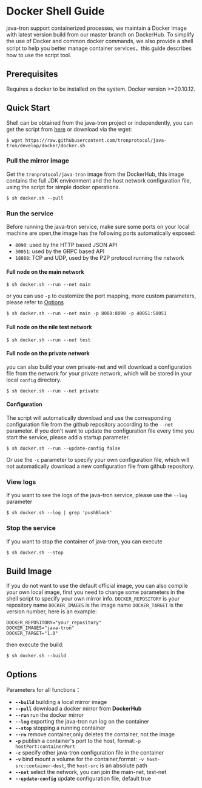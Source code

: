 # Docker Shell Guide

java-tron support containerized processes, we maintain a Docker image with latest version build from our master branch on DockerHub. To simplify the use of Docker and common docker commands, we also provide a shell script to help you better manage container services，this guide describes how to use the script tool.


## Prerequisites

Requires a docker to be installed on the system. Docker version >=20.10.12. 


## Quick Start

Shell can be obtained from the java-tron project or independently, you can get the script from [here](https://github.com/tronprotocol/java-tron/docker.sh) or download via the wget:
```shell
$ wget https://raw.githubusercontent.com/tronprotocol/java-tron/develop/docker/docker.sh
```

### Pull the mirror image
Get the `tronprotocol/java-tron` image from the DockerHub, this image contains the full JDK environment and the host network configuration file, using the script for simple docker operations.
```shell
$ sh docker.sh --pull
```

### Run the service
Before running the java-tron service, make sure some ports on your local machine are open,the image has the following ports automatically exposed:
- `8090`: used by the HTTP based JSON API
- `50051`: used by the GRPC based API
- `18888`: TCP and UDP, used by the P2P protocol running the network

#### Full node on the main network

```shell
$ sh docker.sh --run --net main
```
or you can use `-p` to customize the port mapping, more custom parameters, please refer to [Options](#Options)

```shell
$ sh docker.sh --run --net main -p 8080:8090 -p 40051:50051 
```

#### Full node on the nile test network
```shell
$ sh docker.sh --run --net test
```

#### Full node on the private network
you can also build your own private-net and will download a configuration file from the network for your private network, which will be stored in your local `config` directory.
```shell
$ sh docker.sh --run --net private
```
#### Configuration
The script will automatically download and use the corresponding configuration file from the github repository according to the `--net` parameter. if you don't want to update the configuration file every time you start the service, please add a startup parameter.

```shell
$ sh docker.sh --run --update-config false
```

Or use the `-c` parameter to specify your own configuration file, which will not automatically download a new configuration file from github repository.


### View logs
If you want to see the logs of the java-tron service, please use the `--log` parameter

```shell
$ sh docker.sh --log | grep 'pushBlock'
```
### Stop the service

If you want to stop the container of java-tron, you can execute

```shell
$ sh docker.sh --stop
```

## Build Image

If you do not want to use the default official image, you can also compile your own local image, first you need to change some parameters in the shell script to specify your own mirror info.
`DOCKER_REPOSITORY` is your repository name
`DOCKER_IMAGES` is the image name
`DOCKER_TARGET` is the version number, here is an example:

```shell
DOCKER_REPOSITORY="your_repository"
DOCKER_IMAGES="java-tron"
DOCKER_TARGET="1.0"
```

then execute the build:

```shell
$ sh docker.sh --build
```

## Options

Parameters for all functions：

* **`--build`** building a local mirror image
* **`--pull`** download a docker mirror from **DockerHub**
* **`--run`** run the docker mirror
* **`--log`** exporting the java-tron run log on the container
* **`--stop`** stopping a running container
* **`--rm`** remove container,only deletes the container, not the image
* **`-p`** publish a container's port to the host, format:`-p hostPort:containerPort`
* **`-c`** specify other java-tron configuration file in the container
* **`-v`** bind mount a volume for the container,format: `-v host-src:container-dest`, the `host-src` is an absolute path
* **`--net`** select the network, you can join the main-net, test-net
* **`--update-config`** update configuration file, default true


